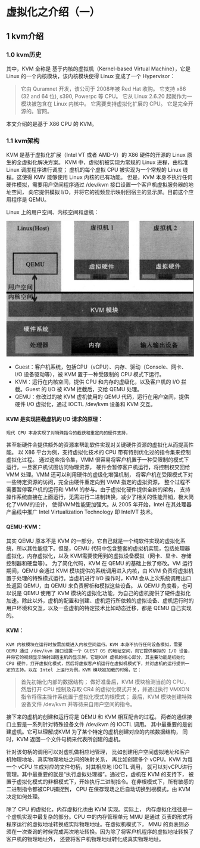 # 虚拟化之介绍（一）

## 1 kvm介绍

### 1.0 kvm历史

其中，KVM 全称是 基于内核的虚拟机（Kernel-based Virtual Machine），它是Linux 的一个内核模块，该内核模块使得 Linux 变成了一个 Hypervisor：

> 它由 Quramnet 开发，该公司于 2008年被 Red Hat 收购。
它支持 x86 (32 and 64 位), s390, Powerpc 等 CPU。
它从 Linux 2.6.20 起就作为一模块被包含在 Linux 内核中。
它需要支持虚拟化扩展的 CPU。
它是完全开源的。官网。

本文介绍的是基于 X86 CPU 的 KVM。

### 1.1 kvm架构

KVM 是基于虚拟化扩展（Intel VT 或者 AMD-V）的 X86 硬件的开源的 Linux 原生的全虚拟化解决方案。
KVM 中，虚拟机被实现为常规的 Linux 进程，由标准 Linux 调度程序进行调度；
虚机的每个虚拟 CPU 被实现为一个常规的 Linux 线程。这使得 KMV 能够使用 Linux 内核的已有功能。
但是，KVM 本身不执行任何硬件模拟，需要用户空间程序通过 /dev/kvm 接口设置一个客户机虚拟服务器的地址空间，
向它提供模拟 I/O，并将它的视频显示映射回宿主的显示屏。目前这个应用程序是 QEMU。
 
Linux 上的用户空间、内核空间和虚机：

![kvm架构](https://github.com/dong1224/dong1224.github.io/blob/master/_posts/201811/kvm1.1-1.jpg?raw=true)

- Guest：客户机系统，包括CPU（vCPU）、内存、驱动（Console、网卡、I/O 设备驱动等），被 KVM 置于一种受限制的 CPU 模式下运行。
- KVM：运行在内核空间，提供 CPU 和内存的虚级化，以及客户机的 I/O 拦截。Guest 的 I/O 被 KVM 拦截后，交给 QEMU 处理。
- QEMU：修改过的被 KVM 虚机使用的 QEMU 代码，运行在用户空间，提供硬件 I/O 虚拟化，通过 IOCTL /dev/kvm 设备和 KVM 交互。

#### KVM 是实现拦截虚机的 I/O 请求的原理：

    现代 CPU 本身实现了对特殊指令的截获和重定向的硬件支持，
甚至新硬件会提供额外的资源来帮助软件实现对关键硬件资源的虚拟化从而提高性能。
以 X86 平台为例，支持虚拟化技术的 CPU  带有特别优化过的指令集来控制虚拟化过程。
通过这些指令集，VMM 很容易将客户机置于一种受限制的模式下运行，一旦客户机试图访问物理资源，
硬件会暂停客户机运行，将控制权交回给 VMM 处理。VMM 还可以利用硬件的虚级化增强机制，
将客户机在受限模式下对一些特定资源的访问，完全由硬件重定向到 VMM 指定的虚拟资源，
整个过程不需要暂停客户机的运行和 VMM 的参与。由于虚拟化硬件提供全新的架构，
支持操作系统直接在上面运行，无需进行二进制转换，减少了相关的性能开销，极大简化了VMM的设计，
使得VMM性能更加强大。从 2005 年开始，Intel 在其处理器产品线中推广 Intel Virtualization Technology 即 IntelVT 技术。
	
#### QEMU-KVM：

  其实 QEMU 原本不是 KVM 的一部分，它自己就是一个纯软件实现的虚拟化系统，所以其性能低下。但是，QEMU 代码中包含整套的虚拟机实现，包括处理器虚拟化，内存虚拟化，以及 KVM需要使用到的虚拟设备模拟（网卡、显卡、存储控制器和硬盘等）。 为了简化代码，KVM 在 QEMU 的基础上做了修改。VM 运行期间，QEMU 会通过 KVM 模块提供的系统调用进入内核，由 KVM 负责将虚拟机置于处理的特殊模式运行。当虚机进行 I/O 操作时，KVM 会从上次系统调用出口处返回 QEMU，由 QEMU 来负责解析和模拟这些设备。   从 QEMU 角度看，也可以说是 QEMU 使用了 KVM 模块的虚拟化功能，为自己的虚机提供了硬件虚拟化加速。除此以外，虚机的配置和创建、虚机运行所依赖的虚拟设备、虚机运行时的用户环境和交互，以及一些虚机的特定技术比如动态迁移，都是 QEMU 自己实现的。  

#### KVM：

    KVM 内核模块在运行时按需加载进入内核空间运行。KVM 本身不执行任何设备模拟，需要 QEMU 通过 /dev/kvm 接口设置一个 GUEST OS 的地址空间，向它提供模拟的 I/O 设备，并将它的视频显示映射回宿主机的显示屏。它是KVM 虚机的核心部分，其主要功能是初始化 CPU 硬件，打开虚拟化模式，然后将虚拟客户机运行在虚拟机模式下，并对虚机的运行提供一定的支持。以在 Intel 上运行为例，KVM 模块被加载的时候，它：

> 首先初始化内部的数据结构；
做好准备后，KVM 模块检测当前的 CPU，然后打开 CPU 控制及存取 CR4 的虚拟化模式开关，并通过执行 VMXON 指令将宿主操作系统置于虚拟化模式的根模式；
最后，KVM 模块创建特殊设备文件 /dev/kvm 并等待来自用户空间的指令。
 
接下来的虚机的创建和运行将是 QEMU 和 KVM 相互配合的过程。
两者的通信接口主要是一系列针对特殊设备文件 /dev/kvm 的 IOCTL 调用。
其中最重要的是创建虚机。它可以理解成KVM 为了某个特定的虚机创建对应的内核数据结构，
同时，KVM 返回一个文件句柄来代表所创建的虚机。

针对该句柄的调用可以对虚机做相应地管理，
比如创建用户空间虚拟地址和客户机物理地址、真实物理地址之间的映射关系，
再比如创建多个 vCPU。KVM 为每一个 vCPU 生成对应的文件句柄，对其相应地 IOCTL 调用，
就可以对vCPU进行管理。其中最重要的就是“执行虚拟处理器”。通过它，虚机在 KVM 的支持下，
被置于虚拟化模式的非根模式下，开始执行二进制指令。在非根模式下，所有敏感的二进制指令都被CPU捕捉到，
CPU 在保存现场之后自动切换到根模式，由 KVM 决定如何处理。

除了 CPU 的虚拟化，内存虚拟化也由 KVM 实现。实际上，
内存虚拟化往往是一个虚机实现中最复杂的部分。CPU 中的内存管理单元 MMU 是通过
页表的形式将程序运行的虚拟地址转换成实际物理地址。在虚拟机模式下，
MMU 的页表则必须在一次查询的时候完成两次地址转换。因为除了将客户机程序的虚拟地址转换了客户机的物理地址外，
还要将客户机物理地址转化成真实物理地址。 
